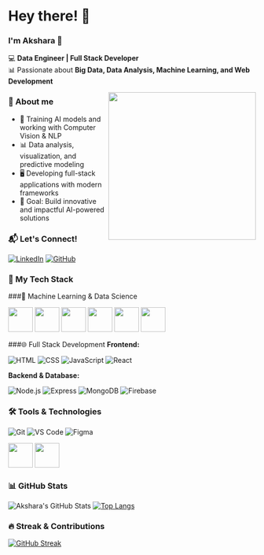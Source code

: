 # Hey there! 👋  
### I'm Akshara 🚀  

💻 **Data Engineer | Full Stack Developer**  
📊 Passionate about **Big Data, Data Analysis, Machine Learning, and Web Development**  

<img align="right" src="https://cdn.dribbble.com/users/116207...animated-image.gif" width="300px"/>

### 🚀 About me  
  - 🤖 Training AI models and working with Computer Vision & NLP  
  - 📊 Data analysis, visualization, and predictive modeling  
  - 🖥️ Developing full-stack applications with modern frameworks   
  - 🎯 Goal: Build innovative and impactful AI-powered solutions

### 📬 Let's Connect!  
  [![LinkedIn](https://img.shields.io/badge/LinkedIn-blue?style=flat&logo=linkedin)](https://www.linkedin.com/in/akshara-kalaiselvan-626b832a0/)
  [![GitHub](https://img.shields.io/badge/GitHub-181717?style=for-the-badge&logo=github&logoColor=white)](https://github.com/Akshara095)  


### 🚀 My Tech Stack 

  ###🤖 Machine Learning & Data Science  
    <p>
      <img src="https://cdn.jsdelivr.net/gh/devicons/devicon/icons/python/python-original.svg" width="50px"/>
      <img src="https://upload.wikimedia.org/wikipedia/commons/2/2d/Tensorflow_logo.svg" width="50px"/>
      <img src="https://upload.wikimedia.org/wikipedia/commons/1/10/PyTorch_logo_icon.svg" width="50px"/>
      <img src="https://upload.wikimedia.org/wikipedia/commons/0/05/Scikit_learn_logo_small.svg" width="50px"/>
      <img src="https://upload.wikimedia.org/wikipedia/commons/e/ed/Pandas_logo.svg" width="50px"/>
      <img src="https://upload.wikimedia.org/wikipedia/commons/3/31/NumPy_logo_2020.svg" width="50px"/>
    </p>

  ###🌐 Full Stack Development
    **Frontend:** 

  ![HTML](https://skillicons.dev/icons?i=html)
  ![CSS](https://skillicons.dev/icons?i=css)
  ![JavaScript](https://skillicons.dev/icons?i=javascript)
  ![React](https://skillicons.dev/icons?i=react)

   **Backend & Database:** 

  ![Node.js](https://skillicons.dev/icons?i=nodejs)
  ![Express](https://skillicons.dev/icons?i=express)
  ![MongoDB](https://skillicons.dev/icons?i=mongodb)
  ![Firebase](https://skillicons.dev/icons?i=firebase)

### 🛠️ Tools & Technologies
  ![Git](https://skillicons.dev/icons?i=git)
  ![VS Code](https://skillicons.dev/icons?i=vscode)
  ![Figma](https://skillicons.dev/icons?i=figma)
  <p>
    <img src="https://upload.wikimedia.org/wikipedia/commons/c/cf/New_Power_BI_Logo.svg" width="50px" />
    <img src="https://upload.wikimedia.org/wikipedia/commons/3/38/Jupyter_logo.svg" width="50px" />
  </p>


### 📊 GitHub Stats  
  ![Akshara's GitHub Stats](https://github-readme-stats.vercel.app/api?username=Akshara095&show_icons=true&theme=radical)  [![Top Langs](https://github-readme-stats.vercel.app/api/top-langs/?username=Akshara095&layout=compact&theme=tokyonight)](https://github.com/anuraghazra/github-readme-stats)


### 🔥 Streak & Contributions  
  [![GitHub Streak](https://github-readme-streak-stats.herokuapp.com/?user=Akshara095&theme=dark)](https://git.io/streak-stats)  




